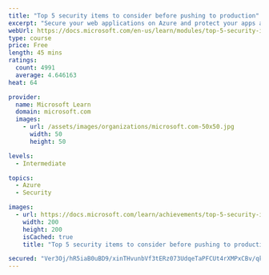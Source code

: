 ```yaml
---
title: "Top 5 security items to consider before pushing to production"
excerpt: "Secure your web applications on Azure and protect your apps against the most common and dangerous web application attacks."
webUrl: https://docs.microsoft.com/en-us/learn/modules/top-5-security-items-to-consider/
type: course
price: Free
length: 45 mins
ratings:
  count: 4991
  average: 4.646163
heat: 64

provider:
  name: Microsoft Learn
  domain: microsoft.com
  images:
    - url: /assets/images/organizations/microsoft.com-50x50.jpg
      width: 50
      height: 50

levels:
  - Intermediate

topics:
  - Azure
  - Security

images:
  - url: https://docs.microsoft.com/learn/achievements/top-5-security-items-to-consider-social.png
    width: 200
    height: 200
    isCached: true
    title: "Top 5 security items to consider before pushing to production"

secured: "Ver3Oj/hR5iaB0uBD9/xinTHvunbVf3tERz073UdqeTaPFCUt4rXMPxCBv/qkD57vDQbpv+goBaws0vOTCFfeiAa0JOYygwHTtjNExrbsLyoh9Y2CpJr0oEihibmeED98eSOBuIKvSuRW8wv36K2fg/3PVYozAgOCnIgmf5OrQJNtnDUTMBoK8DcYt4vdzjM6rE7H9ujFo3zZ+iFDp+xpha5pUwku50MUu2JOe6YdnB76AeNKoygAOB7pvW2CgyhXxXkuGv6JSLh4TP0Z6DyROSg6iY+Nabe9ZvWF0TdjSfdK8CbWcnRX9fMAhJEovrq3DUx9Bn/MweVIN55J2/Vix/r3xqErv4doKOp7xCGHCAqYOW3J3mBVxN0uPSIKTjEltJqTWrGhZMob3Yq0jXWEg==;Kb52IGuw1Nqcp4Hm72GaPQ=="
---
```



